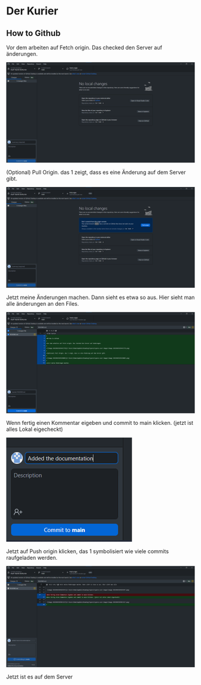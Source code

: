# Der Kurier

## How to Github

Vor dem arbeiten auf Fetch origin. Das checked den Server auf änderungen.

![image-20220105203443778](.\img\image-20220105203443778.png)

(Optional) Pull Origin. das 1 zeigt, dass es eine Änderung auf dem Server gibt.

![image-20220105203430805](.\img\image-20220105203430805.png)

Jetzt meine Änderungen machen. Dann sieht es etwa so aus. Hier sieht man alle änderungen an den Files.

![image-20220105203619197](.\img\image-20220105203619197.png)

Wenn fertig einen Kommentar eigeben und commit to main klicken. (jetzt ist alles Lokal eigecheckt)

![image-20220105203813127](.\img\image-20220105203813127.png)

Jetzt auf Push origin klicken, das 1 symbolisiert wie viele commits raufgeladen werden.

![image-20220105203943878](.\img\image-20220105203943878.png)

Jetzt ist es auf dem Server
